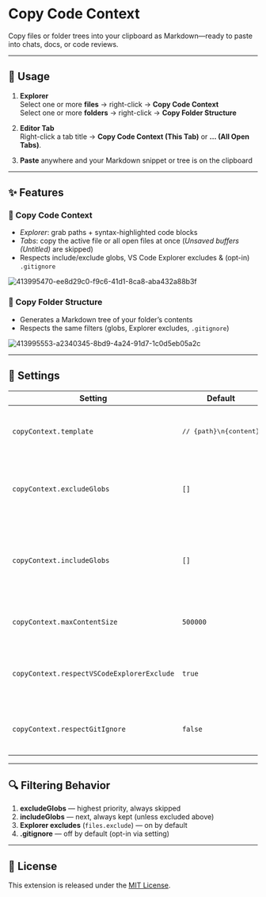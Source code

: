 # Copy Code Context

Copy files or folder trees into your clipboard as Markdown—ready to paste into chats, docs, or code reviews.

---

## 🚀 Usage

1. **Explorer**  
   Select one or more **files** → right-click → **Copy Code Context**  
   Select one or more **folders** → right-click → **Copy Folder Structure**

2. **Editor Tab**  
   Right-click a tab title → **Copy Code Context (This Tab)** or **… (All Open Tabs)**.

3. **Paste** anywhere and your Markdown snippet or tree is on the clipboard

---

## ✨ Features

### 📄 Copy Code Context  

- _Explorer_: grab paths + syntax-highlighted code blocks  
- _Tabs_: copy the active file or all open files at once (_Unsaved buffers (Untitled)_ are skipped)
- Respects include/exclude globs, VS Code Explorer excludes & (opt-in) `.gitignore` 

![413995470-ee8d29c0-f9c6-41d1-8ca8-aba432a88b3f](https://github.com/user-attachments/assets/df9f0912-eaba-4fab-8962-a311ae39c2c6)

### 📂 Copy Folder Structure

- Generates a Markdown tree of your folder’s contents  
- Respects the same filters (globs, Explorer excludes, `.gitignore`)

![413995553-a2340345-8bd9-4a24-91d7-1c0d5eb05a2c](https://github.com/user-attachments/assets/ac74e4d3-d6f0-41b9-9f2b-ed76d642e19a)

---

## 🔧 Settings

| Setting                                   | Default    | Description                                                                                           |
| ----------------------------------------- | ---------- | ----------------------------------------------------------------------------------------------------- |
| `copyContext.template`                    | <pre>// {path}\n{content}</pre> | Markdown template for text files (`{path}`, `{content}`).               |
| `copyContext.excludeGlobs`                | `[]`       | **Always exclude** these glob patterns (highest priority).                                             |
| `copyContext.includeGlobs`                | `[]`       | **Always include** these glob patterns, even if Explorer or `.gitignore` would skip them.             |
| `copyContext.maxContentSize`              | `500000`   | Max total size (bytes) of all file contents to copy.                                                  |
| `copyContext.respectVSCodeExplorerExclude`| `true`     | Skip files/folders hidden by your VS Code `files.exclude` settings.                                    |
| `copyContext.respectGitIgnore`            | `false`    | Skip files matching your project’s `.gitignore` (opt-in).                                              |

---

## 🔍 Filtering Behavior

1. **excludeGlobs** — highest priority, always skipped  
2. **includeGlobs** — next, always kept (unless excluded above)  
3. **Explorer excludes** (`files.exclude`) — on by default  
4. **.gitignore** — off by default (opt-in via setting)

---

## 📜 License

This extension is released under the [MIT License](./LICENSE).
